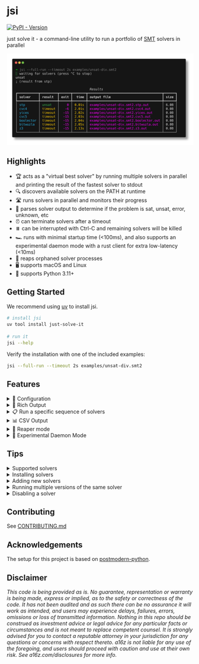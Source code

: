 # jsi

[![PyPI - Version](https://img.shields.io/pypi/v/just-solve-it)](https://pypi.org/project/just-solve-it)

just solve it - a command-line utility to run a portfolio of [SMT](https://en.wikipedia.org/wiki/Satisfiability_modulo_theories) solvers in parallel

![Screenshot of jsi running on an unsat division problem](static/images/unsat-div-screenshot.png)


## Highlights

- 🏆 acts as a "virtual best solver" by running multiple solvers in parallel and printing the result of the fastest solver to stdout
- 🔍 discovers available solvers on the PATH at runtime
- 🛣️ runs solvers in parallel and monitors their progress
- 📜 parses solver output to determine if the problem is sat, unsat, error, unknown, etc
- ⏰ can terminate solvers after a timeout
- ⏸️ can be interrupted with Ctrl-C and remaining solvers will be killed
- 🏎 runs with minimal startup time (<100ms), and also supports an experimental daemon mode with a rust client for extra low-latency (<10ms)
- 🔪 reaps orphaned solver processes
- 🖥️ supports macOS and Linux
- 🐍 supports Python 3.11+


## Getting Started

We recommend using [uv](https://docs.astral.sh/uv/) to install jsi.

```sh
# install jsi
uv tool install just-solve-it

# run it
jsi --help
```

Verify the installation with one of the included examples:

```sh
jsi --full-run --timeout 2s examples/unsat-div.smt2
```


## Features

<details>
<summary>🧰 Configuration</summary>

This is how jsi finds and runs solvers:

- it first attempts to load custom solver definitions from `~/.jsi/solvers.json`
- if that file doesn't exist, it loads the default definitions from the installed package (see [src/jsi/config/solvers.json](src/jsi/config/solvers.json))

Based on these definitions, jsi knows what executables to look for, whether a given solver is enabled, how to enable model generation, etc.

Then:
- it looks up the solver cache in `~/.jsi/cache.json`
- if that file doesn't exist, it will scan the PATH and cache the results

It does this because loading cached paths is 4-5x faster than scanning the PATH.

💡 Tip: `~/.jsi/cache.json` can always be safely deleted, jsi will generate it again next time it runs. If you make changes to `~/.jsi/solvers.json` (like adding a new solver), you should delete the cache file, otherwise jsi won't pick up the new solver.
</details>


<details>
<summary>🎨 Rich Output</summary>

jsi uses [rich](https://rich.readthedocs.io/en/stable/) to render nice colored output. However importing rich at startup adds about 30-40ms to jsi's startup time, so by default jsi only uses rich if it detects that its output is a tty.

If you want to minimize jsi's startup time, you can force it to use basic output by redirecting its stderr to a file: `jsi ... 2> jsi.err`
</details>


<details>
<summary>📋 Run a specific sequence of solvers</summary>

Sometimes it can be useful to run only a subset of available solvers, for instance when you already know the top 2-3 solvers for a given problem.

jsi supports a `--sequence` option that allows you to specify a sequence of solvers to run as a comma-separated list of solver names (as defined in your `~/.jsi/solvers.json` file).

![Screenshot of jsi running a sequence of solvers](static/images/jsi-sequence-screenshot.png)
</details>


<details>
<summary>📊 CSV Output</summary>

In addition to the table output, jsi can also output results in CSV format, which is useful for further processing like generating graphs or importing into spreadsheets (especially in conjunction with the `--full-run` option).

```sh
$ jsi --full-run --sequence stp,cvc4,cvc5 --csv examples/unsat-div.smt2
stp returned unsat
cvc4 returned unsat
cvc5 returned unsat
unsat
; (result from stp)

                                   Results
┏━━━━━━━━┳━━━━━━━━┳━━━━━━┳━━━━━━━━┳━━━━━━━━━━━━━━━━━━━━━━━━━━━━━━━━━━┳━━━━━━┓
┃ solver ┃ result ┃ exit ┃   time ┃ output file                      ┃ size ┃
┡━━━━━━━━╇━━━━━━━━╇━━━━━━╇━━━━━━━━╇━━━━━━━━━━━━━━━━━━━━━━━━━━━━━━━━━━╇━━━━━━┩
│ stp    │ unsat  │    0 │  0.01s │ examples/unsat-div.smt2.stp.out  │ 6.0B │
│ cvc4   │ unsat  │    0 │  9.75s │ examples/unsat-div.smt2.cvc4.out │ 6.0B │
│ cvc5   │ unsat  │    0 │ 13.01s │ examples/unsat-div.smt2.cvc5.out │ 6.0B │
└────────┴────────┴──────┴────────┴──────────────────────────────────┴──────┘
writing results to: examples/unsat-div.smt2.csv

$ bat examples/unsat-div.smt2.csv

───────┬─────────────────────────────────────────────────────────────────────
       │ File: examples/unsat-div.smt2.csv
───────┼─────────────────────────────────────────────────────────────────────
   1   │ solver,result,exit,time,output file,size
   2   │ stp,unsat,0,0.01s,examples/unsat-div.smt2.stp.out,6
   3   │ cvc4,unsat,0,9.75s,examples/unsat-div.smt2.cvc4.out,6
   4   │ cvc5,unsat,0,13.01s,examples/unsat-div.smt2.cvc5.out,6
```
</details>


<details>
<summary>🔪 Reaper mode</summary>

jsi makes a best effort to be resilient about crashes and avoid orphaned solver processes. In particular:
- it spawns a reaper thread that checks if the jsi's parent process is still running, and if not, it will kill all solver subprocesses
- it handles keyboard interrupts and SIGTERM
- it can optionally spawn a reaper subprocess that monitors jsi's pid, and if it notices that jsi has died, it will kill any solver subprocesses
</details>


<details>
<summary>🧪 Experimental Daemon Mode</summary>

jsi can also run in daemon mode, where it will start a subprocess to handle requests. This mode is experimental and subject to change.

```sh
# start the daemon with
jsi --daemon

# or
python -m jsi.server

# tail server logs with
tail -f ~/.jsi/daemon/server.{err,out}
```

The daemon will listen for requests on a unix socket, and each request should be a single line containing the path to an smt2 file to solve.

You can then send requests to the daemon:

```sh
# directly with nc
$ echo -n $(pwd)/examples/easy-sat.smt2 | nc -U ~/.jsi/daemon/server.sock
sat
; (result from yices)

# with the included Python client
$ python -m jsi.client examples/easy-sat.smt2
sat
; (result from yices)
```

or for the lowest latency, use the included Rust client:

```sh
# build it
(cd jsi-client-rs && cargo build --release)

# install it
(cd jsi-client-rs && ln -s $(pwd)/target/release/jsif /usr/local/bin/jsif)

# use it
jsif examples/easy-sat.smt2
```

This benchmark shows why you might want to use the Rust client:

```sh
hyperfine --shell=none \
  "python -m jsi.client examples/easy-sat.smt2" \
  "jsif examples/easy-sat.smt2"

Benchmark 1: python -m jsi.client examples/easy-sat.smt2
  Time (mean ± σ):     290.9 ms ±   9.1 ms    [User: 75.7 ms, System: 18.9 ms]
  Range (min … max):   282.3 ms … 313.5 ms    10 runs

Benchmark 2: jsif examples/easy-sat.smt2
  Time (mean ± σ):     196.7 ms ±   4.3 ms    [User: 1.2 ms, System: 2.3 ms]
  Range (min … max):   190.9 ms … 207.2 ms    15 runs

Summary
  jsif examples/easy-sat.smt2 ran
    1.48 ± 0.06 times faster than python -m jsi.client examples/easy-sat.smt2
```

⚠️ **Warning**: the daemon mode is experimental and subject to change. Not all options are supported at this time (like `--sequence`, `--csv`, `--timeout`, etc).
</details>


## Tips

<details>
<summary>Supported solvers</summary>

These solvers have been tested and are known to work:

    bitwuzla: 0.3.0-dev
    boolector: 3.2.3
    cvc4: 1.8
    cvc5: 1.1.2
    stp: 2.3.3
    yices: 2.6.4
    z3: 4.12.2

</details>


<details>
<summary>Installing solvers</summary>

If you have no solver installed (or even only a single solver installed), jsi will not be particularly useful. It won't install any solvers for you, you need to install them yourself.

If you want to run a Docker image that is already pre-configured with multiple high-performance solvers, check out [our solvers image](https://github.com/a16z/halmos/tree/main/packages/solvers).

</details>


<details>
<summary>Adding new solvers</summary>

To add a new solver, the process is roughly:
- if you already have `~/.jsi/solvers.json`, modify it directly
- if you don't have `~/.jsi/solvers.json`, copy [src/jsi/config/solvers.json](src/jsi/config/solvers.json) to `~/.jsi/solvers.json`
- add the new solver to the `~/.jsi/solvers.json` file (you will need to fill the executable name, the args you want to always pass to the solver, and optionally the model generation option)
- delete `~/.jsi/cache.json` if it exists
- on the next run, jsi will should pick up the new solver

If you wish to contribute a new solver definition to upstream jsi, please check out the [CONTRIBUTING.md](CONTRIBUTING.md) file for more information and submit a PR.

</details>


<details>
<summary>Running multiple versions of the same solver</summary>

Follow the instructions above to add the solver, but use different names for each version.

The only issue is that you will need to make sure the executable names are unique, so that jsi can tell them apart (e.g. `yices-2.6.4` and `yices-2.6.5`).

</details>


<details>
<summary>Disabling a solver</summary>

To avoid running a particular solver:
- temporarily, run with an explicit `--sequence` option that excludes the solver
- permanently, edit `~/.jsi/solvers.json` and set `enabled` to `false`

</details>

## Contributing

See [CONTRIBUTING.md](CONTRIBUTING.md)


## Acknowledgements

The setup for this project is based on [postmodern-python](https://rdrn.me/postmodern-python/).


## Disclaimer

_This code is being provided as is. No guarantee, representation or warranty is being made, express or implied, as to the safety or correctness of the code. It has not been audited and as such there can be no assurance it will work as intended, and users may experience delays, failures, errors, omissions or loss of transmitted information. Nothing in this repo should be construed as investment advice or legal advice for any particular facts or circumstances and is not meant to replace competent counsel. It is strongly advised for you to contact a reputable attorney in your jurisdiction for any questions or concerns with respect thereto. a16z is not liable for any use of the foregoing, and users should proceed with caution and use at their own risk. See a16z.com/disclosures for more info._
